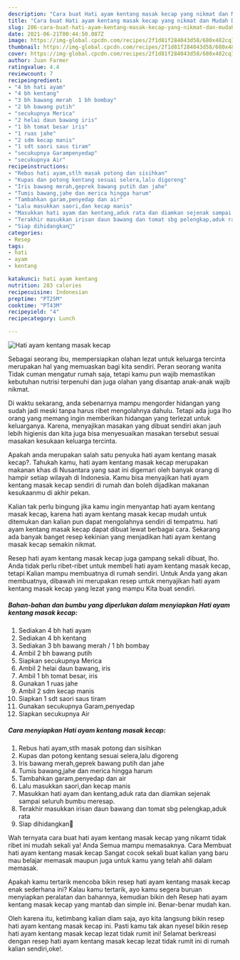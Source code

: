 ```yaml
---
description: "Cara buat Hati ayam kentang masak kecap yang nikmat dan Mudah Dibuat"
title: "Cara buat Hati ayam kentang masak kecap yang nikmat dan Mudah Dibuat"
slug: 286-cara-buat-hati-ayam-kentang-masak-kecap-yang-nikmat-dan-mudah-dibuat
date: 2021-06-21T00:44:50.087Z
image: https://img-global.cpcdn.com/recipes/2f1d81f284043d58/680x482cq70/hati-ayam-kentang-masak-kecap-foto-resep-utama.jpg
thumbnail: https://img-global.cpcdn.com/recipes/2f1d81f284043d58/680x482cq70/hati-ayam-kentang-masak-kecap-foto-resep-utama.jpg
cover: https://img-global.cpcdn.com/recipes/2f1d81f284043d58/680x482cq70/hati-ayam-kentang-masak-kecap-foto-resep-utama.jpg
author: Juan Farmer
ratingvalue: 4.4
reviewcount: 7
recipeingredient:
- "4 bh hati ayam"
- "4 bh kentang"
- "3 bh bawang merah  1 bh bombay"
- "2 bh bawang putih"
- "secukupnya Merica"
- "2 helai daun bawang iris"
- "1 bh tomat besar iris"
- "1 ruas jahe"
- "2 sdm kecap manis"
- "1 sdt saori saus tiram"
- "secukupnya Garampenyedap"
- "secukupnya Air"
recipeinstructions:
- "Rebus hati ayam,stlh masak potong dan sisihkan"
- "Kupas dan potong kentang sesuai selera,lalu digoreng"
- "Iris bawang merah,geprek bawang putih dan jahe"
- "Tumis bawang,jahe dan merica hingga harum"
- "Tambahkan garam,penyedap dan air"
- "Lalu masukkan saori,dan kecap manis"
- "Masukkan hati ayam dan kentang,aduk rata dan diamkan sejenak sampai seluruh bumbu meresap."
- "Terakhir masukkan irisan daun bawang dan tomat sbg pelengkap,aduk rata"
- "Siap dihidangkan🤗"
categories:
- Resep
tags:
- hati
- ayam
- kentang

katakunci: hati ayam kentang 
nutrition: 283 calories
recipecuisine: Indonesian
preptime: "PT25M"
cooktime: "PT43M"
recipeyield: "4"
recipecategory: Lunch

---
```



![Hati ayam kentang masak kecap](https://img-global.cpcdn.com/recipes/2f1d81f284043d58/680x482cq70/hati-ayam-kentang-masak-kecap-foto-resep-utama.jpg)

Sebagai seorang ibu, mempersiapkan olahan lezat untuk keluarga tercinta merupakan hal yang memuaskan bagi kita sendiri. Peran seorang  wanita Tidak cuman mengatur rumah saja, tetapi kamu pun wajib memastikan kebutuhan nutrisi terpenuhi dan juga olahan yang disantap anak-anak wajib nikmat.

Di waktu  sekarang, anda sebenarnya mampu mengorder hidangan yang sudah jadi meski tanpa harus ribet mengolahnya dahulu. Tetapi ada juga lho orang yang memang ingin memberikan hidangan yang terlezat untuk keluarganya. Karena, menyajikan masakan yang dibuat sendiri akan jauh lebih higienis dan kita juga bisa menyesuaikan masakan tersebut sesuai masakan kesukaan keluarga tercinta. 



Apakah anda merupakan salah satu penyuka hati ayam kentang masak kecap?. Tahukah kamu, hati ayam kentang masak kecap merupakan makanan khas di Nusantara yang saat ini digemari oleh banyak orang di hampir setiap wilayah di Indonesia. Kamu bisa menyajikan hati ayam kentang masak kecap sendiri di rumah dan boleh dijadikan makanan kesukaanmu di akhir pekan.

Kalian tak perlu bingung jika kamu ingin menyantap hati ayam kentang masak kecap, karena hati ayam kentang masak kecap mudah untuk ditemukan dan kalian pun dapat mengolahnya sendiri di tempatmu. hati ayam kentang masak kecap dapat dibuat lewat berbagai cara. Sekarang ada banyak banget resep kekinian yang menjadikan hati ayam kentang masak kecap semakin nikmat.

Resep hati ayam kentang masak kecap juga gampang sekali dibuat, lho. Anda tidak perlu ribet-ribet untuk membeli hati ayam kentang masak kecap, tetapi Kalian mampu membuatnya di rumah sendiri. Untuk Anda yang akan membuatnya, dibawah ini merupakan resep untuk menyajikan hati ayam kentang masak kecap yang lezat yang mampu Kita buat sendiri.

<!--inarticleads1-->

##### Bahan-bahan dan bumbu yang diperlukan dalam menyiapkan Hati ayam kentang masak kecap:

1. Sediakan 4 bh hati ayam
1. Sediakan 4 bh kentang
1. Sediakan 3 bh bawang merah / 1 bh bombay
1. Ambil 2 bh bawang putih
1. Siapkan secukupnya Merica
1. Ambil 2 helai daun bawang, iris
1. Ambil 1 bh tomat besar, iris
1. Gunakan 1 ruas jahe
1. Ambil 2 sdm kecap manis
1. Siapkan 1 sdt saori saus tiram
1. Gunakan secukupnya Garam,penyedap
1. Siapkan secukupnya Air




<!--inarticleads2-->

##### Cara menyiapkan Hati ayam kentang masak kecap:

1. Rebus hati ayam,stlh masak potong dan sisihkan
1. Kupas dan potong kentang sesuai selera,lalu digoreng
1. Iris bawang merah,geprek bawang putih dan jahe
1. Tumis bawang,jahe dan merica hingga harum
1. Tambahkan garam,penyedap dan air
1. Lalu masukkan saori,dan kecap manis
1. Masukkan hati ayam dan kentang,aduk rata dan diamkan sejenak sampai seluruh bumbu meresap.
1. Terakhir masukkan irisan daun bawang dan tomat sbg pelengkap,aduk rata
1. Siap dihidangkan🤗




Wah ternyata cara buat hati ayam kentang masak kecap yang nikamt tidak ribet ini mudah sekali ya! Anda Semua mampu memasaknya. Cara Membuat hati ayam kentang masak kecap Sangat cocok sekali buat kalian yang baru mau belajar memasak maupun juga untuk kamu yang telah ahli dalam memasak.

Apakah kamu tertarik mencoba bikin resep hati ayam kentang masak kecap enak sederhana ini? Kalau kamu tertarik, ayo kamu segera buruan menyiapkan peralatan dan bahannya, kemudian bikin deh Resep hati ayam kentang masak kecap yang mantab dan simple ini. Benar-benar mudah kan. 

Oleh karena itu, ketimbang kalian diam saja, ayo kita langsung bikin resep hati ayam kentang masak kecap ini. Pasti kamu tak akan nyesel bikin resep hati ayam kentang masak kecap lezat tidak rumit ini! Selamat berkreasi dengan resep hati ayam kentang masak kecap lezat tidak rumit ini di rumah kalian sendiri,oke!.

